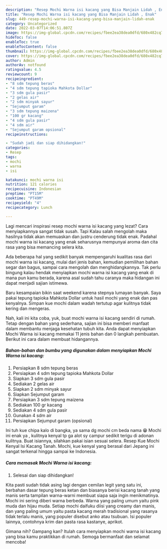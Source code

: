 ```yaml
---
description: "Resep Mochi Warna isi kacang yang Bisa Manjain Lidah , Enak"
title: "Resep Mochi Warna isi kacang yang Bisa Manjain Lidah , Enak"
slug: 449-resep-mochi-warna-isi-kacang-yang-bisa-manjain-lidah-enak
category: Uncategorized
date: 2022-03-07T14:06:51.807Z
image: https://img-global.cpcdn.com/recipes/fbee2ea38dea0dfd/680x482cq70/mochi-warna-isi-kacang-foto-resep-utama.jpg
hideToc: false
enableToc: true
enableTocContent: false
thumbnail: https://img-global.cpcdn.com/recipes/fbee2ea38dea0dfd/680x482cq70/mochi-warna-isi-kacang-foto-resep-utama.jpg
cover: https://img-global.cpcdn.com/recipes/fbee2ea38dea0dfd/680x482cq70/mochi-warna-isi-kacang-foto-resep-utama.jpg
author: Admin
authorAv: notfound
ratingvalue: 4.5
reviewcount: 9
recipeingredient:
- "8 sdm tepung beras"
- "4 sdm tepung tapioka Mahkota Dollar"
- "3 sdm gula pasir"
- "2 gelas air"
- "2 sdm minyak sayur"
- "Sejumput garam"
- "3 sdm tepung maizena"
- "100 gr kacang"
- "4 sdm gula pasir"
- "4 sdm air"
- "Sejumput garam opsional"
recipeinstructions:

- "Sudah jadi dan siap dihidangkan!"
categories:
- Resep
tags:
- mochi
- warna
- isi

katakunci: mochi warna isi 
nutrition: 121 calories
recipecuisine: Indonesian
preptime: "PT15M"
cooktime: "PT49M"
recipeyield: "4"
recipecategory: Lunch

---
```



Lagi mencari inspirasi resep mochi warna isi kacang yang lezat? Cara menyiapkannya sangat tidak susah. Tapi Kalau salah mengolah maka hasilnya tidak akan memuaskan dan justru cenderung tidak enak. Padahal mochi warna isi kacang yang enak seharusnya mempunyai aroma dan cita rasa yang bisa memancing selera kita.


Ada beberapa hal yang sedikit banyak mempengaruhi kualitas rasa dari mochi warna isi kacang, mulai dari jenis bahan, kemudian pemilihan bahan segar dan bagus, sampai cara mengolah dan menghidangkannya. Tak perlu bingung kalau hendak menyiapkan mochi warna isi kacang yang enak di mana pun kamu berada, karena asal sudah tahu caranya maka hidangan ini dapat menjadi sajian istimewa.

Baru kesampaian bikin saat weekend karena stepnya lumayan banyak. Saya pakai tepung tapioka Mahkota Dollar untuk hasil mochi yang enak dan pas kenyalnya. Simpan kue mochi dalam wadah tertutup agar kulitnya tidak kering dan mengeras.


Nah, kali ini kita coba, yuk, buat mochi warna isi kacang sendiri di rumah. Tetap dengan bahan yang sederhana, sajian ini bisa memberi manfaat dalam membantu menjaga kesehatan tubuh kita. Anda dapat menyiapkan Mochi Warna isi kacang memakai 11 jenis bahan dan 0 langkah pembuatan. Berikut ini cara dalam membuat hidangannya.

<!--inarticleads1-->

##### Bahan-bahan dan bumbu yang digunakan dalam menyiapkan Mochi Warna isi kacang:

1. Persiapkan 8 sdm tepung beras
1. Persiapkan 4 sdm tepung tapioka Mahkota Dollar
1. Siapkan 3 sdm gula pasir
1. Sediakan 2 gelas air
1. Siapkan 2 sdm minyak sayur
1. Siapkan Sejumput garam
1. Persiapkan 3 sdm tepung maizena
1. Sediakan 100 gr kacang
1. Sediakan 4 sdm gula pasir
1. Gunakan 4 sdm air
1. Persiapkan Sejumput garam (opsional)


Ini tuh kue chipa kalo di bangka, ya sama dg mochi cm beda nama 😁 Mochi ini enak ya , kulitnya kenyal tp ga alot sy campur sedikit terigu di adonan kulitnya. Buat isiannya, silahkan pakai isian sesuai selera. Resep Kue Mochi Kenyal Isi Kacang Tanah. Mochi, kue kenyal yang berasal dari Jepang ini sangat terkenal hingga sampai ke Indonesia. 

<!--inarticleads2-->

##### Cara memasak Mochi Warna isi kacang:


1. Selesai dan siap dihidangkan!

Kita pasti sudah tidak asing lagi dengan cemilan legit yang satu ini, berbahan dasar tepung beras ketan dan biasanya berisi kacang tanah yang manis serta tampilan warna-warni membuat siapa saja ingin menikmatinya. Mochi ini sering diberi warna berbeda. Warna yang paling umum yaitu pink muda dan hijau muda. Setiap mochi daifuku diisi yang creamy dan manis, dan yang paling umum yaitu pasta kacang merah tradisional yang rasanya tidak terlalu manis, yang populer disebut anko atau tsubuan. Isi populer lainnya, contohnya krim dan pasta rasa kastanye, aprikot. 

Gimana nih? Gampang kan? Itulah cara menyiapkan mochi warna isi kacang yang bisa kamu praktikkan di rumah. Semoga bermanfaat dan selamat mencoba!
